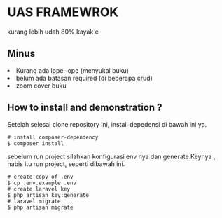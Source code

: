 # UAS FRAMEWROK

<p>kurang lebih udah 80% kayak e</p>

## Minus
  <li class="list-group-item">Kurang ada lope-lope (menyukai buku)</li>
  <li class="list-group-item">belum ada batasan required (di beberapa crud)</li>
  <li class="list-group-item">zoom cover buku</li>

## How to install and demonstration ?
Setelah selesai clone repository ini, install depedensi di bawah ini ya.

```shell
# install composer-dependency
$ composer install
```

sebelum run project silahkan konfigurasi env nya dan generate Keynya , habis itu run project, seperti dibawah ini.

```shell
# create copy of .env
$ cp .env.example .env
# create laravel key
$ php artisan key:generate
# laravel migrate
$ php artisan migrate
```
